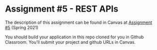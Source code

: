 # Assignment #5 - REST APIs

The description of this assignment can be found in Canvas at [Assignment #5](https://canvas.harvard.edu/courses/81399/assignments/440349) (Spring 2021)

You should build your application in this repo cloned for you in Github Classroom. You'll submit your project and github URLs in Canvas.
